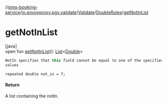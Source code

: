 //[pms-booking-service](../../../../index.md)/[io.envoyproxy.pgv.validate](../../index.md)/[Validate](../index.md)/[DoubleRules](index.md)/[getNotInList](get-not-in-list.md)

# getNotInList

[java]\
open fun [getNotInList](get-not-in-list.md)(): [List](https://docs.oracle.com/en/java/javase/23/docs/api/java.base/java/util/List.html)&lt;[Double](https://docs.oracle.com/en/java/javase/23/docs/api/java.base/java/lang/Double.html)&gt;

```kotlin
NotIn specifies that this field cannot be equal to one of the specified
values

```
`repeated double not_in = 7;`

#### Return

A list containing the notIn.